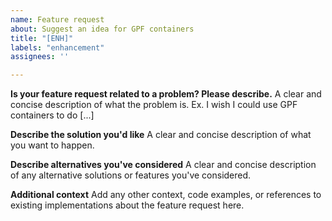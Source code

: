 ```yaml
---
name: Feature request
about: Suggest an idea for GPF containers
title: "[ENH]"
labels: "enhancement"
assignees: ''

---
```


**Is your feature request related to a problem? Please describe.**
A clear and concise description of what the problem is. Ex. I wish I could 
use GPF containers to do [...]

**Describe the solution you'd like**
A clear and concise description of what you want to happen.

**Describe alternatives you've considered**
A clear and concise description of any alternative solutions or features
you've considered.

**Additional context**
Add any other context, code examples, or references to existing implementations
about the feature request here.